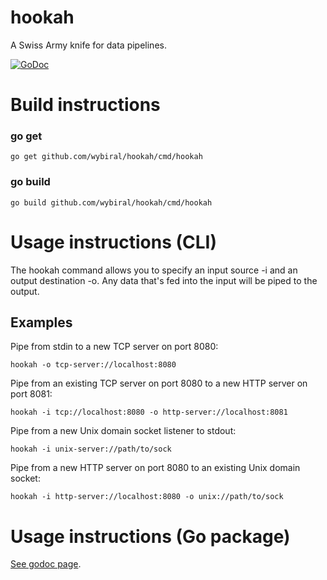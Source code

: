 # hookah
A Swiss Army knife for data pipelines.

[![GoDoc](https://godoc.org/github.com/wybiral/hookah?status.svg)](https://godoc.org/github.com/wybiral/hookah)

# Build instructions
### go get
```
go get github.com/wybiral/hookah/cmd/hookah
```
### go build
```
go build github.com/wybiral/hookah/cmd/hookah
```

# Usage instructions (CLI)
The hookah command allows you to specify an input source -i and an output destination -o.
Any data that's fed into the input will be piped to the output.

## Examples

Pipe from stdin to a new TCP server on port 8080:
```
hookah -o tcp-server://localhost:8080
```

Pipe from an existing TCP server on port 8080 to a new HTTP server on port 8081:
```
hookah -i tcp://localhost:8080 -o http-server://localhost:8081
```

Pipe from a new Unix domain socket listener to stdout:
```
hookah -i unix-server://path/to/sock
```

Pipe from a new HTTP server on port 8080 to an existing Unix domain socket:
```
hookah -i http-server://localhost:8080 -o unix://path/to/sock
```

# Usage instructions (Go package)
[See godoc page](https://godoc.org/github.com/wybiral/hookah).

